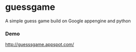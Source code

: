 guessgame
=========

A simple guess game build on Google appengine and python

### Demo ###

http://guesssgame.appspot.com/